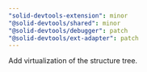 ```yaml
---
"solid-devtools-extension": minor
"@solid-devtools/shared": minor
"@solid-devtools/debugger": patch
"@solid-devtools/ext-adapter": patch
---
```


Add virtualization of the structure tree.
